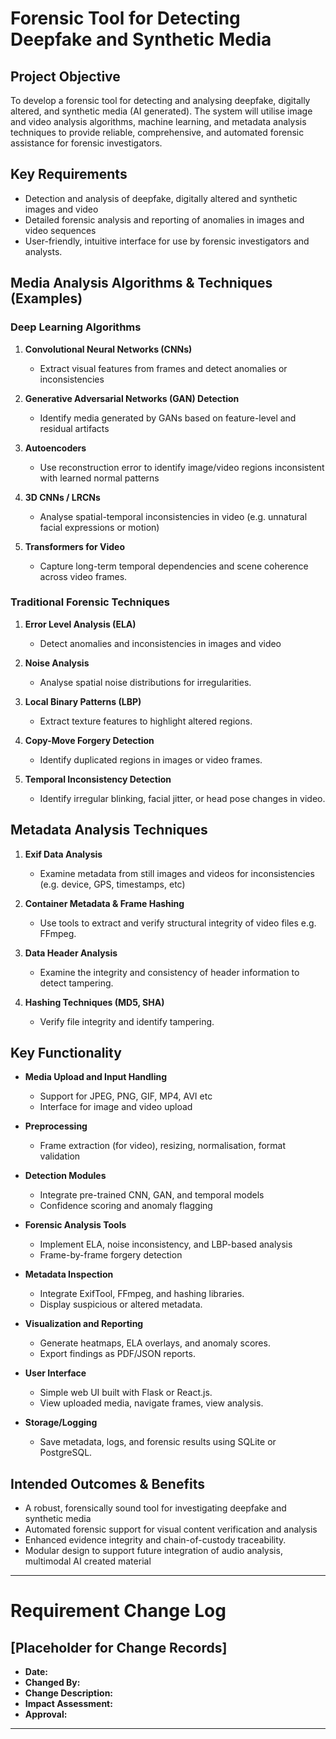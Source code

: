 # Forensic Tool for Detecting Deepfake and Synthetic Media

## Project Objective
To develop a forensic tool for detecting and analysing deepfake, digitally altered, and synthetic media (AI generated). The system will utilise image and video analysis algorithms, machine learning, and metadata analysis techniques to provide reliable, comprehensive, and automated forensic assistance for forensic investigators.

## Key Requirements
- Detection and analysis of deepfake, digitally altered and synthetic images and video  
- Detailed forensic analysis and reporting of anomalies in images and video sequences  
- User-friendly, intuitive interface for use by forensic investigators and analysts.  

## Media Analysis Algorithms & Techniques (Examples)

### Deep Learning Algorithms
1. **Convolutional Neural Networks (CNNs)**  
   - Extract visual features from frames and detect anomalies or inconsistencies  

2. **Generative Adversarial Networks (GAN) Detection**  
   - Identify media generated by GANs based on feature-level and residual artifacts  

3. **Autoencoders**  
   - Use reconstruction error to identify image/video regions inconsistent with learned normal patterns  

4. **3D CNNs / LRCNs**  
   - Analyse spatial-temporal inconsistencies in video (e.g. unnatural facial expressions or motion)  

5. **Transformers for Video**  
   - Capture long-term temporal dependencies and scene coherence across video frames.  

### Traditional Forensic Techniques
1. **Error Level Analysis (ELA)**  
   - Detect anomalies and inconsistencies in images and video  

2. **Noise Analysis**  
   - Analyse spatial noise distributions for irregularities.  

3. **Local Binary Patterns (LBP)**  
   - Extract texture features to highlight altered regions.  

4. **Copy-Move Forgery Detection**  
   - Identify duplicated regions in images or video frames.  

5. **Temporal Inconsistency Detection**  
   - Identify irregular blinking, facial jitter, or head pose changes in video.  

## Metadata Analysis Techniques
1. **Exif Data Analysis**  
   - Examine metadata from still images and videos for inconsistencies (e.g. device, GPS, timestamps, etc)  

2. **Container Metadata & Frame Hashing**  
   - Use tools to extract and verify structural integrity of video files e.g. FFmpeg.  

3. **Data Header Analysis**  
   - Examine the integrity and consistency of header information to detect tampering.  

4. **Hashing Techniques (MD5, SHA)**  
   - Verify file integrity and identify tampering.  

## Key Functionality
- **Media Upload and Input Handling**  
  - Support for JPEG, PNG, GIF, MP4, AVI etc  
  - Interface for image and video upload  

- **Preprocessing**  
  - Frame extraction (for video), resizing, normalisation, format validation  

- **Detection Modules**  
  - Integrate pre-trained CNN, GAN, and temporal models  
  - Confidence scoring and anomaly flagging  

- **Forensic Analysis Tools**  
  - Implement ELA, noise inconsistency, and LBP-based analysis  
  - Frame-by-frame forgery detection  

- **Metadata Inspection**  
  - Integrate ExifTool, FFmpeg, and hashing libraries.  
  - Display suspicious or altered metadata.  

- **Visualization and Reporting**  
  - Generate heatmaps, ELA overlays, and anomaly scores.  
  - Export findings as PDF/JSON reports.  

- **User Interface**  
  - Simple web UI built with Flask or React.js.  
  - View uploaded media, navigate frames, view analysis.  

- **Storage/Logging**  
  - Save metadata, logs, and forensic results using SQLite or PostgreSQL.  

## Intended Outcomes & Benefits
- A robust, forensically sound tool for investigating deepfake and synthetic media  
- Automated forensic support for visual content verification and analysis  
- Enhanced evidence integrity and chain-of-custody traceability.  
- Modular design to support future integration of audio analysis, multimodal AI created material  

---

# Requirement Change Log

## [Placeholder for Change Records]

- **Date:**  
- **Changed By:**  
- **Change Description:**  
- **Impact Assessment:**  
- **Approval:**  

---
